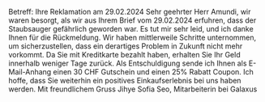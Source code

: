 Betreff: Ihre Reklamation am 29.02.2024
Sehr geehrter Herr Amundi,
wir waren besorgt, als wir aus Ihrem Brief vom 29.02.2024 erfuhren, dass der Staubsauger gefährlich geworden war. Es tut mir sehr leid, und ich danke Ihnen für die Rückmeldung. Wir haben mittlerweile Schritte unternommen, um sicherzustellen, dass ein derartiges Problem in Zukunft nicht mehr vorkommt. 
Da Sie mit Kreditkarte bezahlt haben, erhalten Sie Ihr Geld innerhalb weniger Tage zurück. Als Entschuldigung sende ich Ihnen als E-Mail-Anhang einen 30 CHF Gutschein und einen 25% Rabatt Coupon. Ich hoffe, dass Sie weiterhin ein positives Einkaufserlebnis bei uns haben werden. 
Mit freundlichem Gruss
Jihye Sofia Seo, Mitarbeiterin bei Galaxus

